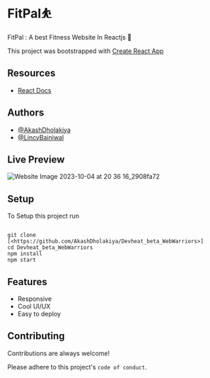 
<h1>FitPal⛹</h1>

FitPal : A best Fitness Website In Reactjs 💫

This project was bootstrapped with [Create React App](https://github.com/facebook/create-react-app)

## Resources

- [React Docs](https://beta.reactjs.org/)

## Authors

- [@AkashDholakiya]([https://github.com/AkashDholakiya])
- [@LincyBainiwal](https://github.com/LincyBainiwal])


## Live Preview

![Website Image 2023-10-04 at 20 36 16_2908fa72](https://github.com/AkashDholakiya/Devheat_beta_WebWarriors/assets/129520182/ab9d61c4-8f5f-4e8f-8a0d-10b89fe643b8)





## Setup

To Setup this project run

```

git clone [<https://github.com/AkashDholakiya/Devheat_beta_WebWarriors>]
cd Devheat_beta_WebWarriors
npm install
npm start

```

## Features

- Responsive
- Cool UI/UX
- Easy to deploy

## Contributing

Contributions are always welcome!

Please adhere to this project's `code of conduct`.


